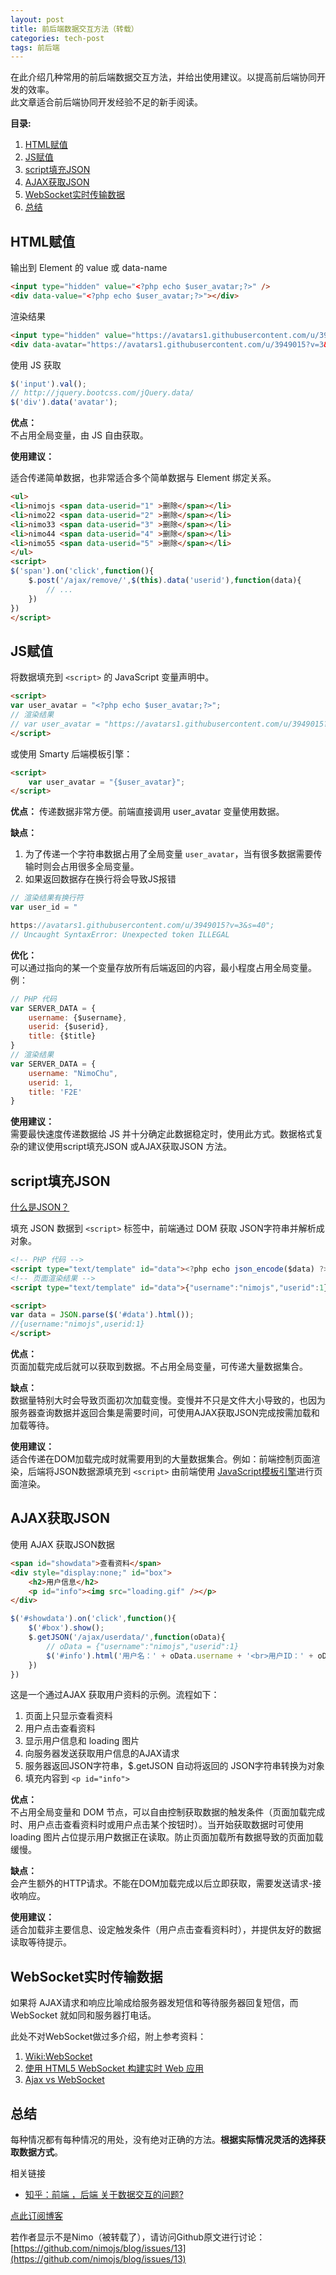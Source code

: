 ```yaml
---
layout: post
title: 前后端数据交互方法（转载）
categories: tech-post
tags: 前后端
---
```


在此介绍几种常用的前后端数据交互方法，并给出使用建议。以提高前后端协同开发的效率。  
此文章适合前后端协同开发经验不足的新手阅读。


**目录:**

1. [HTML赋值](#hash_htmlvalue1)
2. [JS赋值](#hash_jsvar2)
3. [script填充JSON](#hash_json3)
4. [AJAX获取JSON](#hash_ajaxjson4)
5. [WebSocket实时传输数据](#hash_websocket5)
6. [总结](#hash_summary6)



<a title="HTML赋值" id="hash_htmlvalue1" name="hash_htmlvalue1"></a>

HTML赋值
-------------------
输出到 Element 的 value 或 data-name

```html
<input type="hidden" value="<?php echo $user_avatar;?>" />
<div data-value="<?php echo $user_avatar;?>"></div>

```
渲染结果

```html
<input type="hidden" value="https://avatars1.githubusercontent.com/u/3949015?v=3&s=40" />
<div data-avatar="https://avatars1.githubusercontent.com/u/3949015?v=3&s=40"></div>

```

使用 JS 获取


```js
$('input').val();
// http://jquery.bootcss.com/jQuery.data/
$('div').data('avatar');

```

**优点：**  
不占用全局变量，由 JS 自由获取。

**使用建议：**  

适合传递简单数据，也非常适合多个简单数据与 Element 绑定关系。


```html
<ul>
<li>nimojs <span data-userid="1" >删除</span></li>
<li>nimo22 <span data-userid="2" >删除</span></li>
<li>nimo33 <span data-userid="3" >删除</span></li>
<li>nimo44 <span data-userid="4" >删除</span></li>
<li>nimo55 <span data-userid="5" >删除</span></li>
</ul>
<script>
$('span').on('click',function(){
    $.post('/ajax/remove/',$(this).data('userid'),function(data){
        // ...
    })
})
</script>

```

<a title="JS赋值" id="hash_jsvar2" name="hash_jsvar2"></a>

JS赋值
---------
将数据填充到 `<script>` 的 JavaScript 变量声明中。

```html
<script>
var user_avatar = "<?php echo $user_avatar;?>";
// 渲染结果
// var user_avatar = "https://avatars1.githubusercontent.com/u/3949015?v=3&s=40";
</script>

```

或使用 Smarty 后端模板引擎：


~~~ html
<script>
    var user_avatar = "{$user_avatar}";
</script>

~~~

**优点：**
传递数据非常方便。前端直接调用 user_avatar 变量使用数据。

**缺点：**
1. 为了传递一个字符串数据占用了全局变量 `user_avatar`，当有很多数据需要传输时则会占用很多全局变量。
2. 如果返回数据存在换行将会导致JS报错


```js
// 渲染结果有换行符
var user_id = "

https://avatars1.githubusercontent.com/u/3949015?v=3&s=40";
// Uncaught SyntaxError: Unexpected token ILLEGAL

```

**优化：**  
可以通过指向的某一个变量存放所有后端返回的内容，最小程度占用全局变量。例：

```js
// PHP 代码
var SERVER_DATA = {
    username: {$username},
    userid: {$userid},
    title: {$title}
}
// 渲染结果
var SERVER_DATA = {
    username: "NimoChu",
    userid: 1,
    title: 'F2E'
}

```

**使用建议：**  
需要最快速度传递数据给 JS 并十分确定此数据稳定时，使用此方式。数据格式复杂的建议使用script填充JSON 或AJAX获取JSON 方法。

<a title="script填充JSON" id="hash_json3" name="hash_json3"></a>

script填充JSON
-------------
[什么是JSON？](http://www.w3school.com.cn/json/json_syntax.asp)

填充 JSON 数据到 `<script>` 标签中，前端通过 DOM 获取 JSON字符串并解析成对象。

```html
<!-- PHP 代码 -->
<script type="text/template" id="data"><?php echo json_encode($data) ?></script>
<!-- 页面渲染结果 -->
<script type="text/template" id="data">{"username":"nimojs","userid":1}</script>

<script>
var data = JSON.parse($('#data').html());
//{username:"nimojs",userid:1}
</script>
```
**优点：**  
页面加载完成后就可以获取到数据。不占用全局变量，可传递大量数据集合。

**缺点：**  
数据量特别大时会导致页面初次加载变慢。变慢并不只是文件大小导致的，也因为服务器查询数据并返回合集是需要时间，可使用AJAX获取JSON完成按需加载和加载等待。


**使用建议：**  
适合传递在DOM加载完成时就需要用到的大量数据集合。例如：前端控制页面渲染，后端将JSON数据源填充到 `<script>` 由前端使用 [JavaScript模板引擎](http://www.gbtags.com/technology/javascript/20120917-javascript-template-engine-chooser/)进行页面渲染。


<a title="AJAX获取JSON" id="hash_ajaxjson4" name="hash_ajaxjson4"></a>

AJAX获取JSON
-----------
使用 AJAX 获取JSON数据


```html
<span id="showdata">查看资料</span>
<div style="display:none;" id="box">
    <h2>用户信息</h2>
    <p id="info"><img src="loading.gif" /></p>
</div>
```


```javascript
$('#showdata').on('click',function(){
    $('#box').show();
    $.getJSON('/ajax/userdata/',function(oData){
        // oData = {"username":"nimojs","userid":1}
        $('#info').html('用户名：' + oData.username + '<br>用户ID：' + oData.userid);
    })
})
```

这是一个通过AJAX 获取用户资料的示例。流程如下：

1. 页面上只显示查看资料
2. 用户点击查看资料
3. 显示用户信息和 loading 图片
4. 向服务器发送获取用户信息的AJAX请求
5. 服务器返回JSON字符串，$.getJSON  自动将返回的 JSON字符串转换为对象
6. 填充内容到 `<p id="info">`

**优点：**  
不占用全局变量和 DOM 节点，可以自由控制获取数据的触发条件（页面加载完成时、用户点击查看资料时或用户点击某个按钮时）。当开始获取数据时可使用 loading 图片占位提示用户数据正在读取。防止页面加载所有数据导致的页面加载缓慢。

**缺点：**  
会产生额外的HTTP请求。不能在DOM加载完成以后立即获取，需要发送请求-接收响应。

**使用建议：**  
适合加载非主要信息、设定触发条件（用户点击查看资料时），并提供友好的数据读取等待提示。

<a title="WebSocket实时传输数据" id="hash_websocket5" name="hash_websocket5"></a>

WebSocket实时传输数据
-------------------
如果将 AJAX请求和响应比喻成给服务器发短信和等待服务器回复短信，而 WebSocket 就如同和服务器打电话。

此处不对WebSocket做过多介绍，附上参考资料：
1. [Wiki:WebSocket](http://zh.wikipedia.org/wiki/WebSocket)
2. [使用 HTML5 WebSocket 构建实时 Web 应用](http://www.ibm.com/developerworks/cn/web/1112_huangxa_websocket/)
3. [Ajax vs WebSocket](http://www.web-tinker.com/article/20372.html?utm_source=tuicool)


<a title="总结" id="hash_summary6" name="hash_summary6"></a>

总结
---

每种情况都有每种情况的用处，没有绝对正确的方法。**根据实际情况灵活的选择获取数据方式**。

相关链接
- [知乎：前端 ，后端 关于数据交互的问题?](http://www.zhihu.com/question/26532621)

[点此订阅博客](https://github.com/nimojs/blog/issues/15)

若作者显示不是Nimo（被转载了），请访问Github原文进行讨论：[https://github.com/nimojs/blog/issues/13](https://github.com/nimojs/blog/issues/13)
